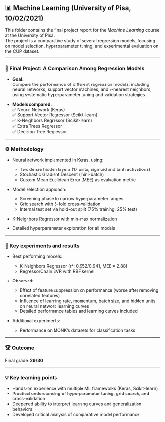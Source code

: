 ## 📊 Machine Learning (University of Pisa, 10/02/2021)

This folder contains the final project report for the *Machine Learning* course at the University of Pisa.  
The project is a comparative study of several regression models, focusing on model selection, hyperparameter tuning, and experimental evaluation on the CUP dataset.

---

### 📄 Final Project: A Comparison Among Regression Models

- **Goal:**  
  Compare the performance of different regression models, including neural networks, support vector machines, and k-nearest neighbors, using systematic hyperparameter tuning and validation strategies.

- **Models compared:**  
  ✅ Neural Network (Keras)  
  ✅ Support Vector Regressor (Scikit-learn)  
  ✅ K-Neighbors Regressor (Scikit-learn)  
  ✅ Extra Trees Regressor  
  ✅ Decision Tree Regressor

---

### ⚙️ Methodology

- Neural network implemented in Keras, using:
  - Two dense hidden layers (17 units, sigmoid and tanh activations)  
  - Stochastic Gradient Descent (mini-batch)  
  - Custom Mean Euclidean Error (MEE) as evaluation metric

- Model selection approach:
  - Screening phase to narrow hyperparameter ranges  
  - Grid search with 3-fold cross-validation  
  - Internal test set via hold-out split (75% training, 25% test)

- K-Neighbors Regressor with min-max normalization  
- Detailed hyperparameter exploration for all models

---

### 🔬 Key experiments and results

- Best performing models:
  - K-Neighbors Regressor (r²: 0.952/0.941, MEE ≈ 2.88)  
  - RegressorChain SVR with RBF kernel

- Observed:
  - Effect of feature suppression on performance (worse after removing correlated features)  
  - Influence of learning rate, momentum, batch size, and hidden units on neural network learning curves  
  - Detailed performance tables and learning curves included

- Additional experiments:
  - Performance on MONK’s datasets for classification tasks

---

### 🏆 Outcome

Final grade: **29/30**

---

### 💡 Key learning points

- Hands-on experience with multiple ML frameworks (Keras, Scikit-learn)  
- Practical understanding of hyperparameter tuning, grid search, and cross-validation  
- Deepened ability to interpret learning curves and generalization behaviors  
- Developed critical analysis of comparative model performance
